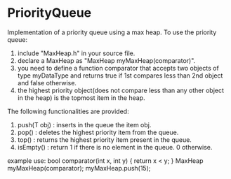 # PriorityQueue
Implementation of a priority queue using a max heap.
To use the priority queue:
  1. include "MaxHeap.h" in your source file.
  2. declare a MaxHeap as "MaxHeap <DataType> myMaxHeap(comparator)".
  3. you need to define a function comparator that accepts two objects of type myDataType and returns true if 1st compares less than 2nd        object and false otherwise.
  4. the highest priority object(does not compare less than any other object in the heap) is the topmost item in the heap.
  
The following functionalities are provided:
1. push(T obj) : inserts in the queue the item obj.
2. pop() : deletes the highest priority item from the queue.
3. top() : returns the highest priority item present in the queue.
4. isEmpty() : return 1 if there is no element in the queue. 0 otherwise.

example use:
bool comparator(int x, int y)
{
   return x < y;
}
MaxHeap<int> myMaxHeap(comparator);
myMaxHeap.push(15);
